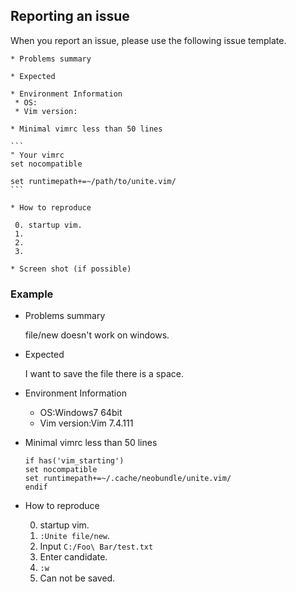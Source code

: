 ## Reporting an issue

When you report an issue, please use the following issue template.

    * Problems summary

    * Expected

    * Environment Information
     * OS:
     * Vim version:

    * Minimal vimrc less than 50 lines

    ```
    " Your vimrc
    set nocompatible

    set runtimepath+=~/path/to/unite.vim/
    ```

    * How to reproduce

     0. startup vim.
     1.
     2.
     3.

    * Screen shot (if possible)

### Example

* Problems summary

  file/new doesn't work on windows.

* Expected

  I want to save the file there is a space.

* Environment Information
  * OS:Windows7 64bit
  * Vim version:Vim 7.4.111

* Minimal vimrc less than 50 lines

  ```
  if has('vim_starting')
  set nocompatible
  set runtimepath+=~/.cache/neobundle/unite.vim/
  endif
  ```

* How to reproduce

  0. startup vim.
  1. `:Unite file/new`.
  2. Input `C:/Foo\ Bar/test.txt`
  3. Enter candidate.
  4. `:w`
  5. Can not be saved.
